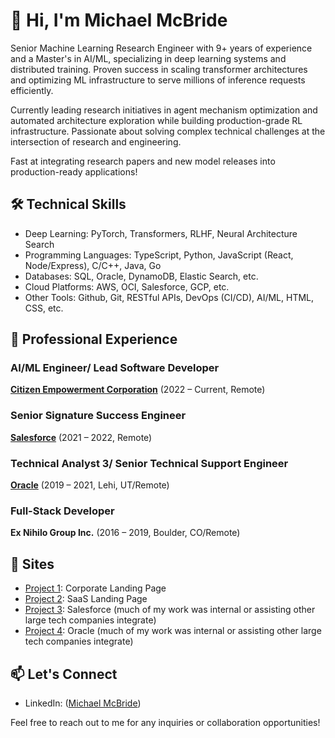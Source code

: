 # 👋 Hi, I'm Michael McBride

Senior Machine Learning Research Engineer with 9+ years of experience and a Master's in AI/ML, specializing in deep learning systems and distributed training. Proven success in scaling transformer architectures and optimizing ML infrastructure to serve millions of inference requests efficiently.

Currently leading research initiatives in agent mechanism optimization and automated architecture exploration while building production-grade RL infrastructure. Passionate about solving complex technical challenges at the intersection of research and engineering.

Fast at integrating research papers and new model releases into production-ready applications!

## 🛠️ Technical Skills

- Deep Learning: PyTorch, Transformers, RLHF, Neural Architecture Search
- Programming Languages: TypeScript, Python, JavaScript (React, Node/Express), C/C++, Java, Go
- Databases: SQL, Oracle, DynamoDB, Elastic Search, etc.
- Cloud Platforms: AWS, OCI, Salesforce, GCP, etc.
- Other Tools: Github, Git, RESTful APIs, DevOps (CI/CD), AI/ML, HTML, CSS, etc.

## 💼 Professional Experience

### AI/ML Engineer/ Lead Software Developer

[**Citizen Empowerment Corporation**](https://github.com/MichaelsEngineering) (2022 – Current, Remote)

### Senior Signature Success Engineer

[**Salesforce**](https://www.salesforce.com/) (2021 – 2022, Remote)

### Technical Analyst 3/ Senior Technical Support Engineer

[**Oracle**](https://www.oracle.com/cx/ecommerce/) (2019 – 2021, Lehi, UT/Remote)

### Full-Stack Developer

**Ex Nihilo Group Inc.** (2016 – 2019, Boulder, CO/Remote)

## 🚀 Sites

- [Project 1](https://www.citizenempowermentcorporation.com/): Corporate Landing Page
- [Project 2](https://www.judicialalignment.com/): SaaS Landing Page
- [Project 3](https://www.salesforce.com/): Salesforce (much of my work was internal or assisting other large tech companies integrate)
- [Project 4](https://www.oracle.com/cx/ecommerce/): Oracle (much of my work was internal or assisting other large tech companies integrate)

## 📫 Let's Connect

- LinkedIn: ([Michael McBride](https://www.linkedin.com/in/mcbrideai/))

Feel free to reach out to me for any inquiries or collaboration opportunities!
